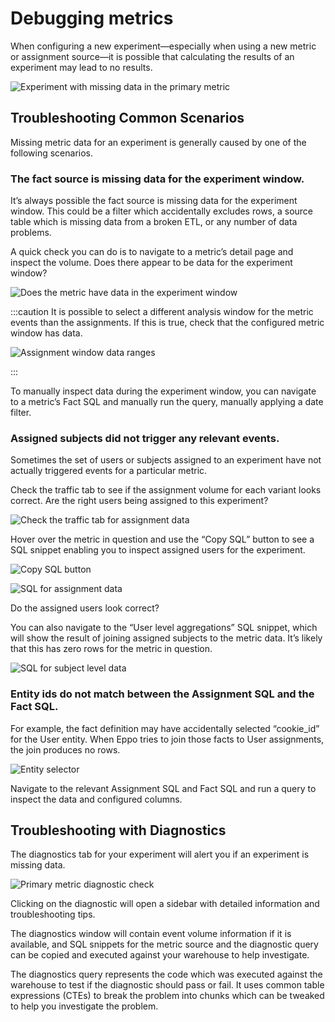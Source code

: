 # Debugging metrics

When configuring a new experiment—especially when using a new metric or assignment source—it is possible that calculating the results of an experiment may lead to no results.

![Experiment with missing data in the primary metric](/img/how-tos/debugging-metrics/empty-metrics.png)

## Troubleshooting Common Scenarios

Missing metric data for an experiment is generally caused by one of the following scenarios.

### The fact source is missing data for the experiment window.

It’s always possible the fact source is missing data for the experiment window. This could be a filter which accidentally excludes rows, a source table which is missing data from a broken ETL, or any number of data problems.

A quick check you can do is to navigate to a metric’s detail page and inspect the volume. Does there appear to be data for the experiment window?

![Does the metric have data in the experiment window](/img/how-tos/debugging-metrics/metric-daily-data.png)

:::caution
It is possible to select a different analysis window for the metric events than the assignments. If this is true, check that the configured metric window has data.

![Assignment window data ranges](/img/how-tos/debugging-metrics/assignment-window.png)

:::

To manually inspect data during the experiment window, you can navigate to a metric’s Fact SQL and manually run the query, manually applying a date filter.

### Assigned subjects did not trigger any relevant events.

Sometimes the set of users or subjects assigned to an experiment have not actually triggered events for a particular metric.

Check the traffic tab to see if the assignment volume for each variant looks correct. Are the right users being assigned to this experiment?

![Check the traffic tab for assignment data](/img/how-tos/debugging-metrics/traffic-tab.png)

Hover over the metric in question and use the “Copy SQL” button to see a SQL snippet enabling you to inspect assigned users for the experiment.

![Copy SQL button](/img/how-tos/debugging-metrics/copy-sql.png)

![SQL for assignment data](/img/how-tos/debugging-metrics/copy-sql-modal.png)

Do the assigned users look correct?

You can also navigate to the “User level aggregations” SQL snippet, which will show the result of joining assigned subjects to the metric data. It’s likely that this has zero rows for the metric in question.

![SQL for subject level data](/img/how-tos/debugging-metrics/copy-sql-modal-users.png)

### Entity ids do not match between the Assignment SQL and the Fact SQL.

For example, the fact definition may have accidentally selected “cookie_id” for the User entity. When Eppo tries to join those facts to User assignments, the join produces no rows.

![Entity selector](/img/how-tos/debugging-metrics/entities.png)

Navigate to the relevant Assignment SQL and Fact SQL and run a query to inspect the data and configured columns.

## Troubleshooting with Diagnostics

The diagnostics tab for your experiment will alert you if an experiment is missing data.

![Primary metric diagnostic check](/img/how-tos/debugging-metrics/diagnostics-primary-metric.png)

Clicking on the diagnostic will open a sidebar with detailed information and troubleshooting tips.

<!-- ![Diagnostics sidebar with additional details](/img/how-tos/debugging-metrics/diagnostics-sidebar.png)

![Diagnostics sidebar with SQL query](/img/how-tos/debugging-metrics/diagnostics-sql.png) -->

The diagnostics window will contain event volume information if it is available, and SQL snippets for the metric source and the diagnostic query can be copied and executed against your warehouse to help investigate.

The diagnostics query represents the code which was executed against the warehouse to test if the diagnostic should pass or fail. It uses common table expressions (CTEs) to break the problem into chunks which can be tweaked to help you investigate the problem.
